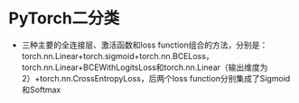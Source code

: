# PyTorch二分类
* 三种主要的全连接层、激活函数和loss function组合的方法，分别是：torch.nn.Linear+torch.sigmoid+torch.nn.BCELoss，torch.nn.Linear+BCEWithLogitsLoss和torch.nn.Linear（输出维度为2）+torch.nn.CrossEntropyLoss，后两个loss function分别集成了Sigmoid和Softmax
